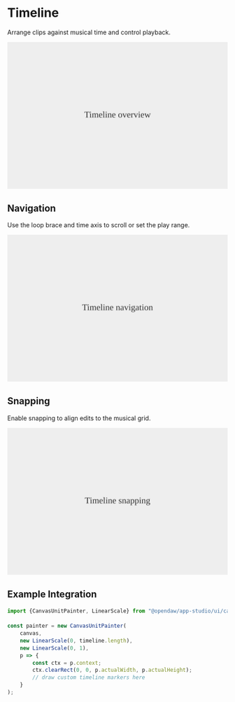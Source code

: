 # Timeline

Arrange clips against musical time and control playback.

![Timeline overview](./img/timeline-overview.svg)

## Navigation

Use the loop brace and time axis to scroll or set the play range.

![Timeline navigation](./img/timeline-navigation.svg)

## Snapping

Enable snapping to align edits to the musical grid.

![Timeline snapping menu](./img/timeline-snapping.svg)

## Example Integration

```ts
import {CanvasUnitPainter, LinearScale} from "@opendaw/app-studio/ui/canvas";

const painter = new CanvasUnitPainter(
    canvas,
    new LinearScale(0, timeline.length),
    new LinearScale(0, 1),
    p => {
        const ctx = p.context;
        ctx.clearRect(0, 0, p.actualWidth, p.actualHeight);
        // draw custom timeline markers here
    }
);
```
